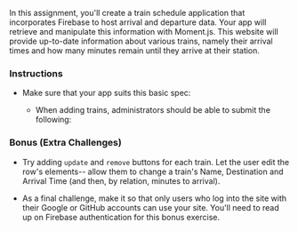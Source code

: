 In this assignment, you'll create a train schedule application that incorporates Firebase to host arrival and departure data. Your app will retrieve and manipulate this information with Moment.js. This website will provide up-to-date information about various trains, namely their arrival times and how many minutes remain until they arrive at their station.

### Instructions

- Make sure that your app suits this basic spec:

  - When adding trains, administrators should be able to submit the following:

    <!-- - Train Name -->

    <!-- - Destination -->

    <!-- - First Train Time -- in military time -->

    <!-- - Frequency -- in minutes -->

  <!-- - Code this app to calculate when the next train will arrive; this should be relative to the current time. -->

  <!-- - Users from many different machines must be able to view same train times. -->

  <!-- - Styling and theme are completely up to you. Get Creative! -->

### Bonus (Extra Challenges)

<!-- - Consider updating your "minutes to arrival" and "next train time" text once every minute. This is significantly more challenging; only attempt this if you've completed the actual activity and committed it somewhere on GitHub for safekeeping (and maybe create a second GitHub repo). -->

- Try adding `update` and `remove` buttons for each train. Let the user edit the row's elements-- allow them to change a train's Name, Destination and Arrival Time (and then, by relation, minutes to arrival).

- As a final challenge, make it so that only users who log into the site with their Google or GitHub accounts can use your site. You'll need to read up on Firebase authentication for this bonus exercise.

